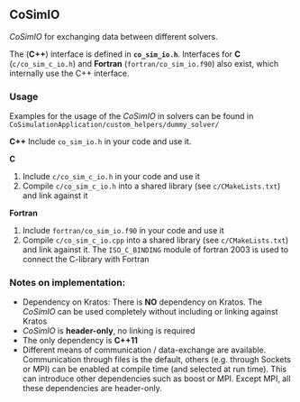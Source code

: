 ## CoSimIO

_CoSimIO_ for exchanging data between different solvers.

The (**C++**) interface is defined in **`co_sim_io.h`**.
Interfaces for **C** (`c/co_sim_c_io.h`) and **Fortran** (`fortran/co_sim_io.f90`) also exist, which internally use the C++ interface.

### Usage

Examples for the usage of the _CoSimIO_ in solvers can be found in `CoSimulationApplication/custom_helpers/dummy_solver/`

**C++**
Include `co_sim_io.h` in your code and use it.

**C**
1. Include `c/co_sim_c_io.h` in your code and use it
2. Compile `c/co_sim_c_io.h` into a shared library (see `c/CMakeLists.txt`) and link against it

**Fortran**
1. Include `fortran/co_sim_io.f90` in your code and use it
2. Compile `c/co_sim_c_io.cpp` into a shared library (see `c/CMakeLists.txt`) and link against it. The `ISO_C_BINDING` module of fortran 2003 is used to connect the C-library with Fortran

### Notes on implementation:
- Dependency on Kratos: There is **NO** dependency on Kratos. The _CoSimIO_ can be used completely without including or linking against Kratos
- _CoSimIO_ is **header-only**, no linking is required
- The only dependency is **C++11**
- Different means of communication / data-exchange are available. Communication through files is the default, others (e.g. through Sockets or MPI) can be enabled at compile time (and selected at run time). This can introduce other dependencies such as boost or MPI. Except MPI, all these dependencies are header-only.